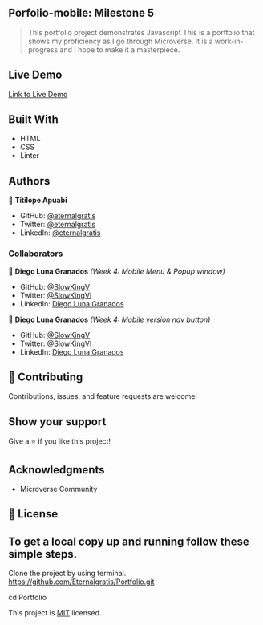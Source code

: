 ## Porfolio-mobile: Milestone 5

> This portfolio project demonstrates Javascript
> This is a portfolio that shows my proficiency as I go through Microverse. It is a work-in-progress and I hope to make it a masterpiece.

## Live Demo
[Link to Live Demo](https://eternalgratis.github.io/Portfolio/)


## Built With

- HTML
- CSS
- Linter

## Authors

👤 **Titilope Apuabi**

- GitHub: [@eternalgratis](https://github.com/Eternalgratis)
- Twitter: [@eternalgratis](https://twitter.com/eternalgratis)
- LinkedIn: [@eternalgratis](https://www.linkedin.com/in/titilope-apuabi-69a98719b/)

### Collaborators


👤 **Diego Luna Granados** *(Week 4: Mobile Menu & Popup window)*

- GitHub: [@SlowKingV](https://github.com/SlowKingV)
- Twitter: [@SlowKingVI](https://twitter.com/SlowKingVI)
- LinkedIn: [Diego Luna Granados](https://www.linkedin.com/in/diego-luna-granados/)


👤 **Diego Luna Granados** *(Week 4: Mobile version nav button)*

- GitHub: [@SlowKingV](https://github.com/SlowKingV)
- Twitter: [@SlowKingVI](https://twitter.com/SlowKingVI)
- LinkedIn: [Diego Luna Granados](https://www.linkedin.com/in/diego-luna-granados/)


## 🤝 Contributing

Contributions, issues, and feature requests are welcome!

## Show your support

Give a ⭐️ if you like this project!

## Acknowledgments

- Microverse Community

## 📝 License

## To get a local copy up and running follow these simple steps.

Clone the project by using terminal.
https://github.com/Eternalgratis/Portfolio.git

cd Portfolio

This project is [MIT](./MIT.md) licensed.
